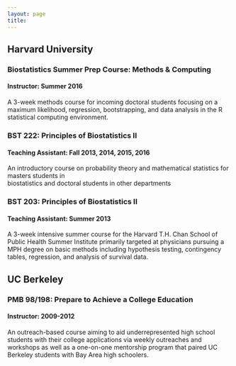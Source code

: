 ```yaml
---
layout: page
title: 
---
```




## Harvard University ##

### Biostatistics Summer Prep Course: Methods & Computing ###
#### Instructor: Summer 2016 ####

A 3-week methods course for incoming doctoral students focusing on a maximum likelihood,
		regression, bootstrapping, and data analysis in the R statistical computing environment.

### BST 222: Principles of Biostatistics II ###
#### Teaching Assistant: Fall 2013, 2014, 2015, 2016 ####

An introductory course on probability theory and mathematical statistics for masters students in  
		biostatistics and doctoral students in other departments
    
### BST 203: Principles of Biostatistics II ###
#### Teaching Assistant: Summer 2013 ####

A 3-week intensive 
		summer course for the Harvard T.H. Chan School of Public Health Summer Institute primarily targeted at
		physicians pursuing a MPH degree on basic methods including hypothesis testing, contingency tables,
		regression, and analysis of survival data. 
	
## UC Berkeley ##
	
### PMB 98/198: Prepare to Achieve a College Education ###
#### Instructor: 2009-2012 ####
	

An outreach-based course aiming to aid underrepresented high school students with their college applications 
	via weekly outreaches and workshops as well as a one-on-one mentorship program that paired 
	UC Berkeley students with Bay Area high schoolers.
